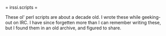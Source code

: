 
= irssi.scripts =

These ol' perl scripts are about a decade old. I wrote these while geeking-out on IRC. I have since forgetten more than I can remember writing these, but I found them in an old archive, and figured to share.

